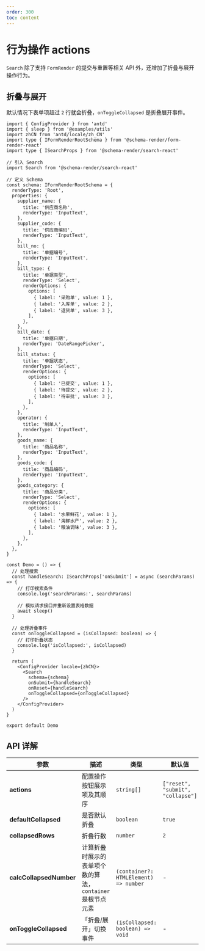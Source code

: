 ```yaml
---
order: 300
toc: content
---
```


# 行为操作 actions

`Search` 除了支持 `FormRender` 的提交与重置等相关 API 外，还增加了折叠与展开操作行为。

## 折叠与展开

默认情况下表单项超过 `2` 行就会折叠，`onToggleCollapsed` 是折叠展开事件。

```tsx
import { ConfigProvider } from 'antd'
import { sleep } from '@examples/utils'
import zhCN from 'antd/locale/zh_CN'
import type { IFormRenderRootSchema } from '@schema-render/form-render-react'
import type { ISearchProps } from '@schema-render/search-react'

// 引入 Search
import Search from '@schema-render/search-react'

// 定义 Schema
const schema: IFormRenderRootSchema = {
  renderType: 'Root',
  properties: {
    supplier_name: {
      title: '供应商名称',
      renderType: 'InputText',
    },
    supplier_code: {
      title: '供应商编码',
      renderType: 'InputText',
    },
    bill_no: {
      title: '单据编号',
      renderType: 'InputText',
    },
    bill_type: {
      title: '单据类型',
      renderType: 'Select',
      renderOptions: {
        options: [
          { label: '采购单', value: 1 },
          { label: '入库单', value: 2 },
          { label: '退货单', value: 3 },
        ],
      },
    },
    bill_date: {
      title: '单据日期',
      renderType: 'DateRangePicker',
    },
    bill_status: {
      title: '单据状态',
      renderType: 'Select',
      renderOptions: {
        options: [
          { label: '已提交', value: 1 },
          { label: '待提交', value: 2 },
          { label: '待审批', value: 3 },
        ],
      },
    },
    operator: {
      title: '制单人',
      renderType: 'InputText',
    },
    goods_name: {
      title: '商品名称',
      renderType: 'InputText',
    },
    goods_code: {
      title: '商品编码',
      renderType: 'InputText',
    },
    goods_category: {
      title: '商品分类',
      renderType: 'Select',
      renderOptions: {
        options: [
          { label: '水果鲜花', value: 1 },
          { label: '海鲜水产', value: 2 },
          { label: '粮油调味', value: 3 },
        ],
      },
    },
  },
}

const Demo = () => {
  // 处理搜索
  const handleSearch: ISearchProps['onSubmit'] = async (searchParams) => {
    // 打印搜索条件
    console.log('searchParams:', searchParams)

    // 模拟请求接口并重新设置表格数据
    await sleep()
  }

  // 处理折叠事件
  const onToggleCollapsed = (isCollapsed: boolean) => {
    // 打印折叠状态
    console.log('isCollapsed:', isCollapsed)
  }

  return (
    <ConfigProvider locale={zhCN}>
      <Search
        schema={schema}
        onSubmit={handleSearch}
        onReset={handleSearch}
        onToggleCollapsed={onToggleCollapsed}
      />
    </ConfigProvider>
  )
}

export default Demo
```

## API 详解

| **参数**                | **描述**                                                   | **类型**                              | **默认值**                        |
| ----------------------- | ---------------------------------------------------------- | ------------------------------------- | --------------------------------- |
| **actions**             | 配置操作按钮展示项及其顺序                                 | `string[]`                            | `["reset", "submit", "collapse"]` |
| **defaultCollapsed**    | 是否默认折叠                                               | `boolean`                             | `true`                            |
| **collapsedRows**       | 折叠行数                                                   | `number`                              | `2`                               |
| **calcCollapsedNumber** | 计算折叠时展示的表单项个数的算法，`container` 是根节点元素 | `(container?: HTMLElement) => number` | -                                 |
| **onToggleCollapsed**   | 「折叠/展开」切换事件                                      | `(isCollapsed: boolean) => void`      | -                                 |
